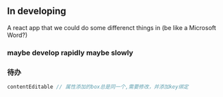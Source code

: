 ## In developing

A react app that we could do some differenct things in 
(be like a Microsoft Word?)

### maybe develop rapidly  maybe slowly

### 待办


```javascript
contentEditable // 属性添加的box总是同一个,需要修改，并添加key绑定



```